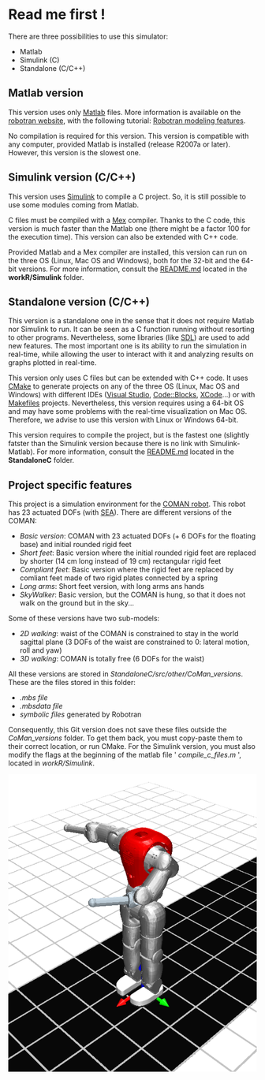 Read me first !
===============

There are three possibilities to use this simulator:
* Matlab
* Simulink (C)
* Standalone (C/C++)


Matlab version
--------------

This version uses only [Matlab](http://www.mathworks.nl/products/matlab/) files. More information is available on the [robotran website](http://www.robotran.be/), with the following tutorial: [Robotran modeling features](http://www.robotran.be/downloads/tutorial/RobotranLearning_ModelingFeatures.pdf).

No compilation is required for this version. This version is compatible with any computer, provided Matlab is installed (release R2007a or later).
However, this version is the slowest one.


Simulink version (C/C++)
--------------------

This version uses [Simulink](http://www.mathworks.nl/products/simulink/) to compile a C project. So, it is still possible to use some modules coming from Matlab.

C files must be compiled with a [Mex](http://www.mathworks.nl/help/matlab/matlab_external/introducing-mex-files.html) compiler. Thanks to the C code, this version is much faster than the Matlab one (there might be a factor 100 for the execution time). This version can also be extended with C++ code.

Provided Matlab and a Mex compiler are installed, this version can run on the three OS (Linux, Mac OS and Windows), both for the 32-bit and the 64-bit versions.
For more information, consult the [README.md](workR/Simulink/README.md) located in the __workR/Simulink__ folder.


Standalone version (C/C++)
--------------------------

This version is a standalone one in the sense that it does not require Matlab nor Simulink to run. It can be seen as a C function running without resorting to other programs. Nevertheless, some libraries (like [SDL](http://www.libsdl.org/)) are used to add new features. The most important one is its ability to run the simulation in real-time, while allowing the user to interact with it and analyzing results on graphs plotted in real-time.

This version only uses C files but can be extended with C++ code. It uses [CMake](http://www.cmake.org/) to generate projects on any of the three OS (Linux, Mac OS and Windows) with different IDEs ([Visual Studio](http://www.visualstudio.com/), [Code::Blocks](http://www.codeblocks.org/), [XCode](https://developer.apple.com/xcode/)...) or with [Makefiles](http://mrbook.org/tutorials/make/) projects. Nevertheless, this version requires using a 64-bit OS and may have some problems with the real-time visualization on Mac OS. Therefore, we advise to use this version with Linux or Windows 64-bit.

This version requires to compile the project, but is the fastest one (slightly fatster than the Simulink version because there is no link with Simulink-Matlab). For more information, consult the [README.md](StandaloneC/README.md) located in the __StandaloneC__ folder.


Project specific features
-------------------------

This project is a simulation environment for the [COMAN robot](http://www.iit.it/en/advr-labs/humanoids-a-human-centred-mechatronics/advr-humanoids-projects/compliant-humanoid-platform-coman.html). This robot has 23 actuated DOFs (with [SEA](http://www.iit.it/en/advr-labs/humanoids-a-human-centred-mechatronics/advr-humanoids-projects/series-elastic-actuators-seas.html)). There are different versions of the COMAN:

* _Basic version_: COMAN with 23 actuated DOFs (+ 6 DOFs for the floating base) and initial rounded rigid feet
* _Short feet_: Basic version where the initial rounded rigid feet are replaced by shorter (14 cm long instead of 19 cm) rectangular rigid feet
* _Compliant feet_: Basic version where the rigid feet are replaced by comliant feet made of two rigid plates connected by a spring
* _Long arms_: Short feet version, with long arms ans hands 
* _SkyWalker_: Basic version, but the COMAN is hung, so that it does not walk on the ground but in the sky...

Some of these versions have two sub-models:

* _2D walking_: waist of the COMAN is constrained to stay in the world sagittal plane (3 DOFs of the waist are constrained to 0: lateral motion, roll and yaw)
* _3D walking_: COMAN is totally free (6 DOFs for the waist)

All these versions are stored in _StandaloneC/src/other/CoMan_versions_. These are the files stored in this folder:

* _.mbs file_
* _.mbsdata file_
* _symbolic files_ generated by Robotran

Consequently, this Git version does not save these files outside the _CoMan_versions_ folder. To get them back, you must copy-paste them to their correct location, or run CMake.
For the Simulink version, you must also modify the flags at the beginning of the matlab file ' _compile_c_files.m_ ', located in _workR/Simulink_.

[![ScreenShot](Documentation/media/coman_robotran.png)](https://www.youtube.com/watch?v=U3EtptopR0c)
